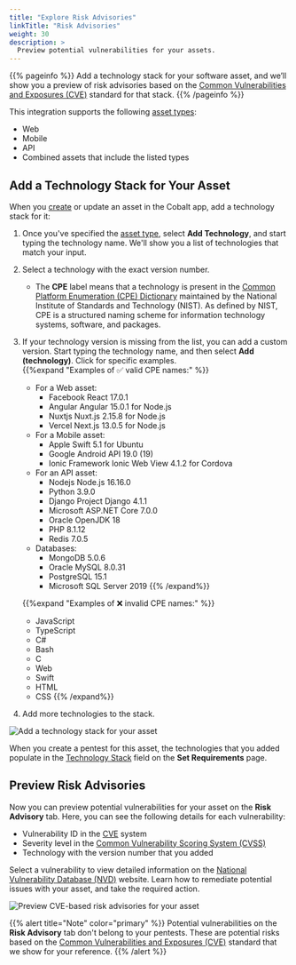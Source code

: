 ```yaml
---
title: "Explore Risk Advisories"
linkTitle: "Risk Advisories"
weight: 30
description: >
  Preview potential vulnerabilities for your assets.
---
```


{{% pageinfo %}}
Add a technology stack for your software asset, and we’ll show you a preview of risk advisories based on the [Common Vulnerabilities and Exposures (CVE)](https://www.cve.org/) standard for that stack.
{{% /pageinfo %}}

This integration supports the following [asset types](/platform-deep-dive/assets/asset-types/):

- Web
- Mobile
- API
- Combined assets that include the listed types

## Add a Technology Stack for Your Asset

When you [create](/platform-deep-dive/assets/#create-an-asset) or update an asset in the Cobalt app, add a technology stack for it:

1. Once you've specified the [asset type](/platform-deep-dive/assets/asset-types/), select **Add Technology**, and start typing the technology name. We'll show you a list of technologies that match your input.
1. Select a technology with the exact version number.
    - The **CPE** label means that a technology is present in the [Common Platform Enumeration (CPE) Dictionary](https://nvd.nist.gov/products/cpe) maintained by the National Institute of Standards and Technology (NIST). As defined by NIST, CPE is a structured naming scheme for information technology systems, software, and packages.
1. If your technology version is missing from the list, you can add a custom version. Start typing the technology name, and then select **Add (technology)**. Click <i style="font-size:x-large; color: #0047AB" class="fas fa-chevron-right"></i> for specific examples.<br>
   {{%expand "Examples of ✅ valid CPE names:" %}}
   - For a Web asset:
     - Facebook React 17.0.1
     - Angular Angular 15.0.1 for Node.js
     - Nuxtjs Nuxt.js 2.15.8 for Node.js
     - Vercel Next.js 13.0.5 for Node.js
   - For a Mobile asset:
     - Apple Swift 5.1 for Ubuntu
     - Google Android API 19.0 (19)
     - Ionic Framework Ionic Web View 4.1.2 for Cordova
   - For an API asset:
     - Nodejs Node.js 16.16.0
     - Python 3.9.0
     - Django Project Django 4.1.1
     - Microsoft ASP.NET Core 7.0.0
     - Oracle OpenJDK 18
     - PHP 8.1.12
     - Redis 7.0.5
   - Databases:
     - MongoDB 5.0.6
     - Oracle MySQL 8.0.31
     - PostgreSQL 15.1
     - Microsoft SQL Server 2019
   {{% /expand%}}

   {{%expand "Examples of ❌ invalid CPE names:" %}}
   - JavaScript
   - TypeScript
   - C#
   - Bash
   - C
   - Web
   - Swift
   - HTML
   - CSS
   {{% /expand%}}<br>
1. Add more technologies to the stack.

![Add a technology stack for your asset](/deepdive/add-technology-for-asset.png "Add a technology stack for your asset")

When you create a pentest for this asset, the technologies that you added populate in the [Technology Stack](/getting-started/pentest-objectives/stack/) field on the **Set Requirements** page.

## Preview Risk Advisories

Now you can preview potential vulnerabilities for your asset on the **Risk Advisory** tab. Here, you can see the following details for each vulnerability:

- Vulnerability ID in the [CVE](https://www.cve.org/) system
- Severity level in the [Common Vulnerability Scoring System (CVSS)](https://nvd.nist.gov/vuln-metrics/cvss)
- Technology with the version number that you added

Select a vulnerability to view detailed information on the [National Vulnerability Database (NVD)](https://nvd.nist.gov/) website. Learn how to remediate potential issues with your asset, and take the required action.

![Preview CVE-based risk advisories for your asset](/deepdive/PreviewRiskAdvisories.png "Preview CVE-based risk advisories for your asset")

{{% alert title="Note" color="primary" %}}
Potential vulnerabilities on the **Risk Advisory** tab don't belong to your pentests. These are potential risks based on the <a href="https://www.cve.org/" target="_blank">Common Vulnerabilities and Exposures (CVE)</a> standard that we show for your reference.
{{% /alert %}}
